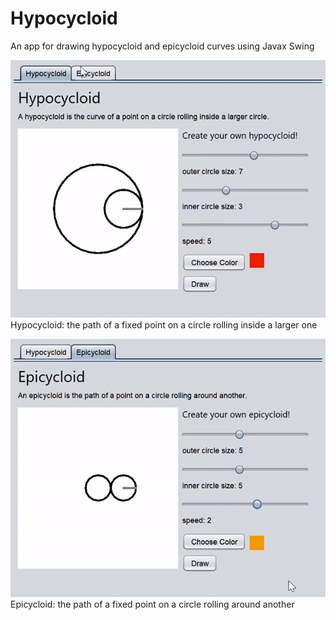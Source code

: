 # Hypocycloid
An app for drawing hypocycloid and epicycloid curves using Javax Swing

![hypocycloid preview](./preview/hypocycloid.gif)
Hypocycloid: the path of a fixed point on a circle rolling inside a larger one

![epicycloid preview](./preview/epicycloid.gif)
Epicycloid: the path of a fixed point on a circle rolling around another
